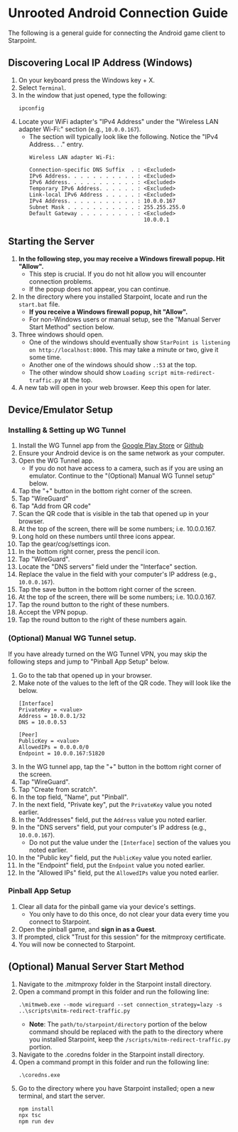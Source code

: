 # Unrooted Android Connection Guide
The following is a general guide for connecting the Android game client to Starpoint.

## Discovering Local IP Address (Windows)
1. On your keyboard press the Windows key + X.
2. Select ``Terminal``.
2. In the window that just opened, type the following:
   ```
   ipconfig
   ```
3. Locate your WiFi adapter's "IPv4 Address" under the "Wireless LAN adapter Wi-Fi:" section (e.g., `10.0.0.167`).
   - The section will typically look like the following. Notice the "IPv4 Address. . ." entry.
     ```
     Wireless LAN adapter Wi-Fi:
    
     Connection-specific DNS Suffix  . : <Excluded>
     IPv6 Address. . . . . . . . . . . : <Excluded>
     IPv6 Address. . . . . . . . . . . : <Excluded>
     Temporary IPv6 Address. . . . . . : <Excluded>
     Link-local IPv6 Address . . . . . : <Excluded>
     IPv4 Address. . . . . . . . . . . : 10.0.0.167
     Subnet Mask . . . . . . . . . . . : 255.255.255.0
     Default Gateway . . . . . . . . . : <Excluded>
                                         10.0.0.1
     ```

## Starting the Server
1. **In the following step, you may receive a Windows firewall popup. Hit "Allow".**
   - This step is crucial. If you do not hit allow you will encounter connection problems.
   - If the popup does not appear, you can continue.
2. In the directory where you installed Starpoint, locate and run the ``start.bat`` file.
   - **If you receive a Windows firewall popup, hit "Allow".**
   - For non-Windows users or manual setup, see the "Manual Server Start Method" section below.
3. Three windows should open.
   - One of the windows should eventually show ``StarPoint is listening on http://localhost:8000``. This may take a minute or two, give it some time.
   - Another one of the windows should show ``.:53`` at the top.
   - The other window should show ``Loading script mitm-redirect-traffic.py`` at the top.
4. A new tab will open in your web browser. Keep this open for later.

## Device/Emulator Setup

### Installing & Setting up WG Tunnel
1. Install the WG Tunnel app from the [Google Play Store](https://play.google.com/store/apps/details?id=com.zaneschepke.wireguardautotunnel) or [Github](https://github.com/zaneschepke/wgtunnel/releases/tag/3.4.7)
2. Ensure your Android device is on the same network as your computer.
3. Open the WG Tunnel app.
   - If you do not have access to a camera, such as if you are using an emulator. Continue to the "(Optional) Manual WG Tunnel setup" below.
4. Tap the "+" button in the bottom right corner of the screen.
5. Tap "WireGuard"
6. Tap "Add from QR code"
7. Scan the QR code that is visible in the tab that opened up in your browser.
8. At the top of the screen, there will be some numbers; i.e. 10.0.0.167.
9. Long hold on these numbers until three icons appear.
10. Tap the gear/cog/settings icon.
11. In the bottom right corner, press the pencil icon.
12. Tap "WireGuard".
13. Locate the "DNS servers" field under the "Interface" section.
14. Replace the value in the field with your computer's IP address (e.g., ``10.0.0.167``).
15. Tap the save button in the bottom right corner of the screen.
16. At the top of the screen, there will be some numbers; i.e. 10.0.0.167.
17. Tap the round button to the right of these numbers.
18. Accept the VPN popup.
19. Tap the round button to the right of these numbers again.

### (Optional) Manual WG Tunnel setup.
If you have already turned on the WG Tunnel VPN, you may skip the following steps and jump to "Pinball App Setup" below.

1. Go to the tab that opened up in your browser.
2. Make note of the values to the left of the QR code. They will look like the below.
   ```
   [Interface]
   PrivateKey = <value>
   Address = 10.0.0.1/32
   DNS = 10.0.0.53

   [Peer]
   PublicKey = <value>
   AllowedIPs = 0.0.0.0/0
   Endpoint = 10.0.0.167:51820
   ```
3. In the WG tunnel app, tap the "+" button in the bottom right corner of the screen.
4. Tap "WireGuard".
5. Tap "Create from scratch".
6. In the top field, "Name", put "Pinball".
7. In the next field, "Private key", put the ``PrivateKey`` value you noted earlier.
8. In the "Addresses" field, put the ``Address`` value you noted earlier.
9. In the "DNS servers" field, put your computer's IP address (e.g., ``10.0.0.167``).
   - Do not put the value under the ``[Interface]`` section of the values you noted earlier.
10. In the "Public key" field, put the ``PublicKey`` value you noted earlier.
11. In the "Endpoint" field, put the ``Endpoint`` value you noted earlier.
12. In the "Allowed IPs" field, put the ``AllowedIPs`` value you noted earlier.

### Pinball App Setup
1. Clear all data for the pinball game via your device's settings.
   - You only have to do this once, do not clear your data every time you connect to Starpoint.
2. Open the pinball game, and **sign in as a Guest**.
3. If prompted, click "Trust for this session" for the mitmproxy certificate.
4. You will now be connected to Starpoint.

## (Optional) Manual Server Start Method
1. Navigate to the .mitmproxy folder in the Starpoint install directory.
2. Open a command prompt in this folder and run the following line:
   ```
   .\mitmweb.exe --mode wireguard --set connection_strategy=lazy -s ..\scripts\mitm-redirect-traffic.py
   ```
   - **Note**: The ``path/to/starpoint/directory`` portion of the below command should be replaced with the path to the directory where you installed Starpoint, keep the ``/scripts/mitm-redirect-traffic.py`` portion.
3. Navigate to the .coredns folder in the Starpoint install directory.
4. Open a command prompt in this folder and run the following line:
   ```
   .\coredns.exe
   ```
5. Go to the directory where you have Starpoint installed; open a new terminal, and start the server.
   ```
   npm install
   npx tsc
   npm run dev
   ```